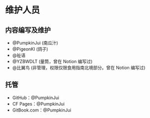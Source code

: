 # 维护人员

## 内容编写及维护

- @PumpkinJui (南瓜汁)
- @PigeonKI (鸽子)
- @祉语
- @YZBWDLT (量筒，曾在 Notion 编写过)
- @比翼鸟 (非管理，权限仅限食用指南北境部分。曾在 Notion 编写过)

## 托管

- GitHub：@PumpkinJui
- CF Pages：@PumpkinJui
- GitBook.com：@PumpkinJui